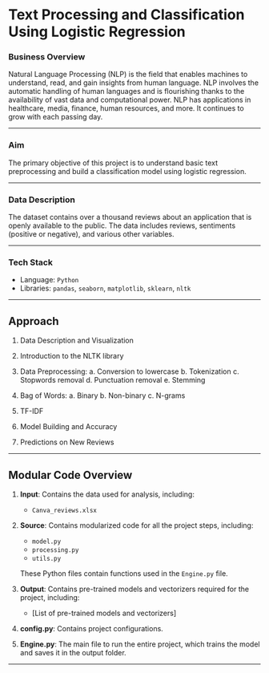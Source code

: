 # Text Processing and Classification Using Logistic Regression

### Business Overview

Natural Language Processing (NLP) is the field that enables machines to understand, read, and gain insights from human language. NLP involves the automatic handling of human languages and is flourishing thanks to the availability of vast data and computational power. NLP has applications in healthcare, media, finance, human resources, and more. It continues to grow with each passing day.

---

### Aim

The primary objective of this project is to understand basic text preprocessing and build a classification model using logistic regression.

---

### Data Description

The dataset contains over a thousand reviews about an application that is openly available to the public. The data includes reviews, sentiments (positive or negative), and various other variables.

---

### Tech Stack

- Language: `Python`
- Libraries: `pandas`, `seaborn`, `matplotlib`, `sklearn`, `nltk`

---

## Approach

1. Data Description and Visualization
2. Introduction to the NLTK library
3. Data Preprocessing:
   a. Conversion to lowercase
   b. Tokenization
   c. Stopwords removal
   d. Punctuation removal
   e. Stemming

4. Bag of Words:
   a. Binary
   b. Non-binary
   c. N-grams
5. TF-IDF
6. Model Building and Accuracy
7. Predictions on New Reviews

---

## Modular Code Overview

1. **Input**: Contains the data used for analysis, including:
   - `Canva_reviews.xlsx`

2. **Source**: Contains modularized code for all the project steps, including:
   - `model.py`
   - `processing.py`
   - `utils.py`

   These Python files contain functions used in the `Engine.py` file.

3. **Output**: Contains pre-trained models and vectorizers required for the project, including:
   - [List of pre-trained models and vectorizers]

4. **config.py**: Contains project configurations.

5. **Engine.py**: The main file to run the entire project, which trains the model and saves it in the output folder.

---
